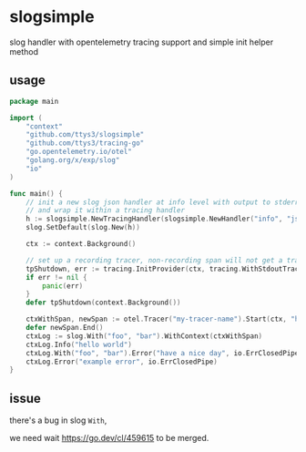 # slogsimple
slog handler with opentelemetry tracing support and simple init helper method

## usage

```go
package main

import (
    "context"
    "github.com/ttys3/slogsimple"
    "github.com/ttys3/tracing-go"
    "go.opentelemetry.io/otel"
    "golang.org/x/exp/slog"
    "io"
)

func main() {
	// init a new slog json handler at info level with output to stderr
	// and wrap it within a tracing handler
	h := slogsimple.NewTracingHandler(slogsimple.NewHandler("info", "json", "stderr"))
	slog.SetDefault(slog.New(h))

	ctx := context.Background()

	// set up a recording tracer, non-recording span will not get a trace_id
	tpShutdown, err := tracing.InitProvider(ctx, tracing.WithStdoutTrace())
	if err != nil {
		panic(err)
	}
	defer tpShutdown(context.Background())

	ctxWithSpan, newSpan := otel.Tracer("my-tracer-name").Start(ctx, "hello.Slog")
	defer newSpan.End()
	ctxLog := slog.With("foo", "bar").WithContext(ctxWithSpan)
	ctxLog.Info("hello world")
	ctxLog.With("foo", "bar").Error("have a nice day", io.ErrClosedPipe)
	ctxLog.Error("example error", io.ErrClosedPipe)
}
```

## issue

there's a bug in slog `With`,

we need wait https://go.dev/cl/459615 to be merged.